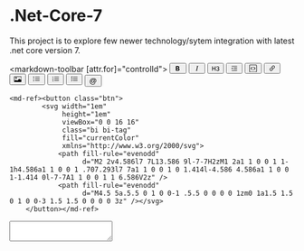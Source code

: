 # .Net-Core-7

This project is to explore few newer technology/sytem integration with latest .net core version 7.

<markdown-toolbar [attr.for]="controlId">
    <md-bold title="Bold"
             aria-label="Bold"><button class="btn">
            <svg width="1em"
                 height="1em"
                 viewBox="0 0 16 16"
                 class="bi bi-type-bold"
                 fill="currentColor"
                 xmlns="http://www.w3.org/2000/svg">
                <path d="M8.21 13c2.106 0 3.412-1.087 3.412-2.823 0-1.306-.984-2.283-2.324-2.386v-.055a2.176 2.176 0 0 0 1.852-2.14c0-1.51-1.162-2.46-3.014-2.46H3.843V13H8.21zM5.908 4.674h1.696c.963 0 1.517.451 1.517 1.244 0 .834-.629 1.32-1.73 1.32H5.908V4.673zm0 6.788V8.598h1.73c1.217 0 1.88.492 1.88 1.415 0 .943-.643 1.449-1.832 1.449H5.907z" />
            </svg></button>
    </md-bold>
    <md-italic title="Italic"
               aria-label="Italic"><button class="btn">
            <svg width="1em"
                 height="1em"
                 viewBox="0 0 16 16"
                 class="bi bi-type-italic"
                 fill="currentColor"
                 xmlns="http://www.w3.org/2000/svg">
                <path d="M7.991 11.674L9.53 4.455c.123-.595.246-.71 1.347-.807l.11-.52H7.211l-.11.52c1.06.096 1.128.212 1.005.807L6.57 11.674c-.123.595-.246.71-1.346.806l-.11.52h3.774l.11-.52c-1.06-.095-1.129-.211-1.006-.806z" />
            </svg></button>
    </md-italic>
    <md-header title="Header"
               aria-label="Header"><button class="btn">
            <svg width="1em"
                 height="1em"
                 viewBox="0 0 16 16"
                 class="bi bi-type-h3"
                 fill="currentColor"
                 xmlns="http://www.w3.org/2000/svg">
                <path d="M7.637 13V3.669H6.379V7.62H1.758V3.67H.5V13h1.258V8.728h4.62V13h1.259zm3.625-4.272h1.018c1.142 0 1.935.67 1.949 1.674.013 1.005-.78 1.737-2.01 1.73-1.08-.007-1.853-.588-1.935-1.32H9.108c.069 1.327 1.224 2.386 3.083 2.386 1.935 0 3.343-1.155 3.309-2.789-.027-1.51-1.251-2.16-2.037-2.249v-.068c.704-.123 1.764-.91 1.723-2.229-.035-1.353-1.176-2.4-2.954-2.385-1.873.006-2.857 1.162-2.898 2.358h1.196c.062-.69.711-1.299 1.696-1.299.998 0 1.695.622 1.695 1.525.007.922-.718 1.592-1.695 1.592h-.964v1.074z" />
            </svg></button>
    </md-header>
    <md-quote title="Quote"
              aria-label="Quote"><button class="btn">
            <svg width="1em"
                 height="1em"
                 viewBox="0 0 16 16"
                 class="bi bi-blockquote-left"
                 fill="currentColor"
                 xmlns="http://www.w3.org/2000/svg">
                <path fill-rule="evenodd"
                      d="M2 3.5a.5.5 0 0 1 .5-.5h11a.5.5 0 0 1 0 1h-11a.5.5 0 0 1-.5-.5zm5 3a.5.5 0 0 1 .5-.5h6a.5.5 0 0 1 0 1h-6a.5.5 0 0 1-.5-.5zm0 3a.5.5 0 0 1 .5-.5h6a.5.5 0 0 1 0 1h-6a.5.5 0 0 1-.5-.5zm-5 3a.5.5 0 0 1 .5-.5h11a.5.5 0 0 1 0 1h-11a.5.5 0 0 1-.5-.5z" />
                <path d="M3.734 6.352a6.586 6.586 0 0 0-.445.275 1.94 1.94 0 0 0-.346.299 1.38 1.38 0 0 0-.252.369c-.058.129-.1.295-.123.498h.282c.242 0 .431.06.568.182.14.117.21.29.21.521a.697.697 0 0 1-.187.463c-.12.14-.289.21-.503.21-.336 0-.577-.108-.721-.327C2.072 8.619 2 8.328 2 7.969c0-.254.055-.485.164-.692.11-.21.242-.398.398-.562.16-.168.33-.31.51-.428.18-.117.33-.213.451-.287l.211.352zm2.168 0a6.588 6.588 0 0 0-.445.275 1.94 1.94 0 0 0-.346.299c-.113.12-.199.246-.257.375a1.75 1.75 0 0 0-.118.492h.282c.242 0 .431.06.568.182.14.117.21.29.21.521a.697.697 0 0 1-.187.463c-.12.14-.289.21-.504.21-.335 0-.576-.108-.72-.327-.145-.223-.217-.514-.217-.873 0-.254.055-.485.164-.692.11-.21.242-.398.398-.562.16-.168.33-.31.51-.428.18-.117.33-.213.451-.287l.211.352z" />
            </svg></button></md-quote>
    <md-code title="Code"
             aria-label="Code"><button class="btn">
            <svg width="1em"
                 height="1em"
                 viewBox="0 0 16 16"
                 class="bi bi-code-square"
                 fill="currentColor"
                 xmlns="http://www.w3.org/2000/svg">
                <path fill-rule="evenodd"
                      d="M14 1H2a1 1 0 0 0-1 1v12a1 1 0 0 0 1 1h12a1 1 0 0 0 1-1V2a1 1 0 0 0-1-1zM2 0a2 2 0 0 0-2 2v12a2 2 0 0 0 2 2h12a2 2 0 0 0 2-2V2a2 2 0 0 0-2-2H2z" />
                <path fill-rule="evenodd"
                      d="M6.854 4.646a.5.5 0 0 1 0 .708L4.207 8l2.647 2.646a.5.5 0 0 1-.708.708l-3-3a.5.5 0 0 1 0-.708l3-3a.5.5 0 0 1 .708 0zm2.292 0a.5.5 0 0 0 0 .708L11.793 8l-2.647 2.646a.5.5 0 0 0 .708.708l3-3a.5.5 0 0 0 0-.708l-3-3a.5.5 0 0 0-.708 0z" />
            </svg></button></md-code>
    <md-link title="Link"
             aria-label="Link"><button class="btn">
            <svg width="1em"
                 height="1em"
                 viewBox="0 0 16 16"
                 class="bi bi-link-45deg"
                 fill="currentColor"
                 xmlns="http://www.w3.org/2000/svg">
                <path d="M4.715 6.542L3.343 7.914a3 3 0 1 0 4.243 4.243l1.828-1.829A3 3 0 0 0 8.586 5.5L8 6.086a1.001 1.001 0 0 0-.154.199 2 2 0 0 1 .861 3.337L6.88 11.45a2 2 0 1 1-2.83-2.83l.793-.792a4.018 4.018 0 0 1-.128-1.287z" />
                <path d="M6.586 4.672A3 3 0 0 0 7.414 9.5l.775-.776a2 2 0 0 1-.896-3.346L9.12 3.55a2 2 0 0 1 2.83 2.83l-.793.792c.112.42.155.855.128 1.287l1.372-1.372a3 3 0 0 0-4.243-4.243L6.586 4.672z" />
            </svg></button></md-link>
    <md-image title="Image"
              aria-label="Image"><button class="btn">
            <svg width="1em"
                 height="1em"
                 viewBox="0 0 16 16"
                 class="bi bi-card-image"
                 fill="currentColor"
                 xmlns="http://www.w3.org/2000/svg">
                <path fill-rule="evenodd"
                      d="M14.5 3h-13a.5.5 0 0 0-.5.5v9c0 .013 0 .027.002.04V12l2.646-2.354a.5.5 0 0 1 .63-.062l2.66 1.773 3.71-3.71a.5.5 0 0 1 .577-.094L15 9.499V3.5a.5.5 0 0 0-.5-.5zm-13-1A1.5 1.5 0 0 0 0 3.5v9A1.5 1.5 0 0 0 1.5 14h13a1.5 1.5 0 0 0 1.5-1.5v-9A1.5 1.5 0 0 0 14.5 2h-13zm4.502 3.5a1.5 1.5 0 1 1-3 0 1.5 1.5 0 0 1 3 0z" />
            </svg></button></md-image>
    <md-unordered-list title="Unordered List"
                       aria-label="Unordered List"><button class="btn">
            <svg width="1em"
                 height="1em"
                 viewBox="0 0 16 16"
                 class="bi bi-list-ul"
                 fill="currentColor"
                 xmlns="http://www.w3.org/2000/svg">
                <path fill-rule="evenodd"
                      d="M5 11.5a.5.5 0 0 1 .5-.5h9a.5.5 0 0 1 0 1h-9a.5.5 0 0 1-.5-.5zm0-4a.5.5 0 0 1 .5-.5h9a.5.5 0 0 1 0 1h-9a.5.5 0 0 1-.5-.5zm0-4a.5.5 0 0 1 .5-.5h9a.5.5 0 0 1 0 1h-9a.5.5 0 0 1-.5-.5zm-3 1a1 1 0 1 0 0-2 1 1 0 0 0 0 2zm0 4a1 1 0 1 0 0-2 1 1 0 0 0 0 2zm0 4a1 1 0 1 0 0-2 1 1 0 0 0 0 2z" />
            </svg></button></md-unordered-list>
    <md-ordered-list title="Ordered List"
                     aria-label="Ordered List"><button class="btn">
            <svg width="1em"
                 height="1em"
                 viewBox="0 0 16 16"
                 class="bi bi-list-ol"
                 fill="currentColor"
                 xmlns="http://www.w3.org/2000/svg">
                <path fill-rule="evenodd"
                      d="M5 11.5a.5.5 0 0 1 .5-.5h9a.5.5 0 0 1 0 1h-9a.5.5 0 0 1-.5-.5zm0-4a.5.5 0 0 1 .5-.5h9a.5.5 0 0 1 0 1h-9a.5.5 0 0 1-.5-.5zm0-4a.5.5 0 0 1 .5-.5h9a.5.5 0 0 1 0 1h-9a.5.5 0 0 1-.5-.5z" />
                <path d="M1.713 11.865v-.474H2c.217 0 .363-.137.363-.317 0-.185-.158-.31-.361-.31-.223 0-.367.152-.373.31h-.59c.016-.467.373-.787.986-.787.588-.002.954.291.957.703a.595.595 0 0 1-.492.594v.033a.615.615 0 0 1 .569.631c.003.533-.502.8-1.051.8-.656 0-1-.37-1.008-.794h.582c.008.178.186.306.422.309.254 0 .424-.145.422-.35-.002-.195-.155-.348-.414-.348h-.3zm-.004-4.699h-.604v-.035c0-.408.295-.844.958-.844.583 0 .96.326.96.756 0 .389-.257.617-.476.848l-.537.572v.03h1.054V9H1.143v-.395l.957-.99c.138-.142.293-.304.293-.508 0-.18-.147-.32-.342-.32a.33.33 0 0 0-.342.338v.041zM2.564 5h-.635V2.924h-.031l-.598.42v-.567l.629-.443h.635V5z" />
            </svg></button></md-ordered-list>
    <md-task-list title="Task List"
                  aria-label="Task List"><button class="btn">
            <svg width="1em"
                 height="1em"
                 viewBox="0 0 16 16"
                 class="bi bi-list-check"
                 fill="currentColor"
                 xmlns="http://www.w3.org/2000/svg">
                <path fill-rule="evenodd"
                      d="M5 11.5a.5.5 0 0 1 .5-.5h9a.5.5 0 0 1 0 1h-9a.5.5 0 0 1-.5-.5zm0-4a.5.5 0 0 1 .5-.5h9a.5.5 0 0 1 0 1h-9a.5.5 0 0 1-.5-.5zm0-4a.5.5 0 0 1 .5-.5h9a.5.5 0 0 1 0 1h-9a.5.5 0 0 1-.5-.5zM3.854 2.146a.5.5 0 0 1 0 .708l-1.5 1.5a.5.5 0 0 1-.708 0l-.5-.5a.5.5 0 1 1 .708-.708L2 3.293l1.146-1.147a.5.5 0 0 1 .708 0zm0 4a.5.5 0 0 1 0 .708l-1.5 1.5a.5.5 0 0 1-.708 0l-.5-.5a.5.5 0 1 1 .708-.708L2 7.293l1.146-1.147a.5.5 0 0 1 .708 0zm0 4a.5.5 0 0 1 0 .708l-1.5 1.5a.5.5 0 0 1-.708 0l-.5-.5a.5.5 0 0 1 .708-.708l.146.147 1.146-1.147a.5.5 0 0 1 .708 0z" />
            </svg></button></md-task-list>
    <md-mention title="Mention"
                aria-label="Mention">
        <button class="btn">@</button>
    </md-mention>

    <md-ref><button class="btn">
            <svg width="1em"
                 height="1em"
                 viewBox="0 0 16 16"
                 class="bi bi-tag"
                 fill="currentColor"
                 xmlns="http://www.w3.org/2000/svg">
                <path fill-rule="evenodd"
                      d="M2 2v4.586l7 7L13.586 9l-7-7H2zM1 2a1 1 0 0 1 1-1h4.586a1 1 0 0 1 .707.293l7 7a1 1 0 0 1 0 1.414l-4.586 4.586a1 1 0 0 1-1.414 0l-7-7A1 1 0 0 1 1 6.586V2z" />
                <path fill-rule="evenodd"
                      d="M4.5 5a.5.5 0 1 0 0-1 .5.5 0 0 0 0 1zm0 1a1.5 1.5 0 1 0 0-3 1.5 1.5 0 0 0 0 3z" /></svg>
        </button></md-ref>
</markdown-toolbar>

<textarea [id]="controlId"
          class="text-editor"
          [formControl]="control"
          (focus)="focus()"
          (blur)="blur()"
          cdkTextareaAutosize
          [cdkAutosizeMinRows]="6">
</textarea>
